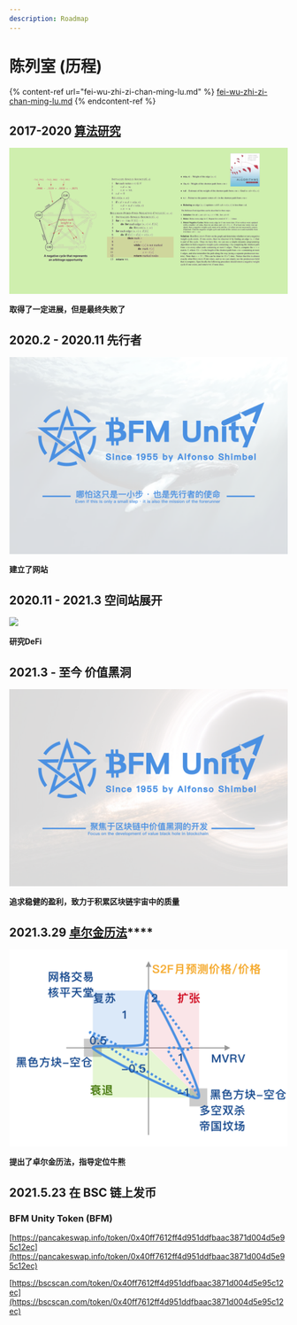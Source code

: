 ```yaml
---
description: Roadmap
---
```


# 陈列室 (历程)

{% content-ref url="fei-wu-zhi-zi-chan-ming-lu.md" %}
[fei-wu-zhi-zi-chan-ming-lu.md](fei-wu-zhi-zi-chan-ming-lu.md)
{% endcontent-ref %}

## 2017-2020 [算法研究](https://www.bfm-unity.com/qian-xian/research-institute-development/suan-fa-yan-jiu-yuan)

![Bellman-Ford算法研究](../../.gitbook/assets/b49d19a6fef2385395ae687a10007929.png)

**取得了一定进展，但是最终失败了**

## 2020.2 - 2020.11 先行者

![先行者的使命](<../../.gitbook/assets/BFM Unity.png>)

**建立了网站**

## 2020.11 - 2021.3 空间站展开

![](../../.gitbook/assets/DeFi\_3.png)

**研究DeFi**

## 2021.3 - 至今 价值黑洞

![价值黑洞的开发](<../../.gitbook/assets/BFM Unity 2.0 (2).png>)

**追求稳健的盈利，致力于积累区块链宇宙中的质量**

## **2021.3.29** [**卓尔金历法**](https://www.bfm-unity.com/bfm-da-bi-fang-meng-shu-chan/management-cockpit-operation/zi-chan-pei-zhi/ling-hang-duo-lei-da)\*\*\*\*

![](../../.gitbook/assets/卓尔金历法-雷达.png)

**提出了卓尔金历法，指导定位牛熊**

## **2021.5.23 在 BSC 链上发币**

### **BFM Unity Token (BFM)**

[https://pancakeswap.info/token/0x40ff7612ff4d951ddfbaac3871d004d5e95c12ec](https://pancakeswap.info/token/0x40ff7612ff4d951ddfbaac3871d004d5e95c12ec)

[https://bscscan.com/token/0x40ff7612ff4d951ddfbaac3871d004d5e95c12ec](https://bscscan.com/token/0x40ff7612ff4d951ddfbaac3871d004d5e95c12ec)
